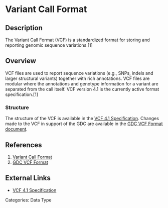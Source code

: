 # Variant Call Format #
## Description ##
The Variant Call Format (VCF) is a standardized format for storing and reporting genomic sequence variations.[1]
## Overview ##
VCF files are used to report sequence variations (e.g., SNPs, indels and larger structural variants) together with rich annotations. VCF files are modular where the annotations and genotype information for a variant are separated from the call itself. VCF version 4.1 is the currently active format specification.[1]
### Structure ###
The structure of the VCF is available in the [VCF 4.1 Specification](https://samtools.github.io/hts-specs/VCFv4.1.pdf). Changes made to the VCF in support of the GDC are available in the [GDC VCF Format document](https://gdc-docs.nci.nih.gov/Data/File_Formats/VCF_Format/).

## References ##
1. [Variant Call Format](https://wiki.nci.nih.gov/display/TCGA/Variant+Call+Format)
2. [GDC VCF Format](https://gdc-docs.nci.nih.gov/Data/File_Formats/VCF_Format/)

## External Links ##
* [VCF 4.1 Specification](https://samtools.github.io/hts-specs/VCFv4.1.pdf)

Categories: Data Type
